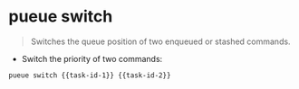 # pueue switch

> Switches the queue position of two enqueued or stashed commands.

- Switch the priority of two commands:

`pueue switch {{task-id-1}} {{task-id-2}}`
